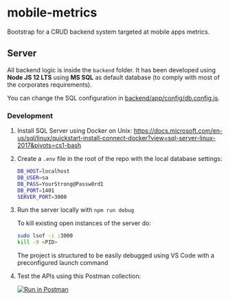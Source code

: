 # mobile-metrics
Bootstrap for a CRUD backend system targeted at mobile apps metrics.

## Server

All backend logic is inside the `backend` folder. It has been developed using **Node JS 12 LTS** using **MS SQL** as default database (to comply with most of the corporates requirements). 

You can change the SQL configuration in [backend/app/config/db.config.js](backend/app/config/db.config.js).

### Development

1. Install SQL Server using Docker on Unix: https://docs.microsoft.com/en-us/sql/linux/quickstart-install-connect-docker?view=sql-server-linux-2017&pivots=cs1-bash 

2. Create a `.env` file in the root of the repo with the local database settings:
    ```bash
    DB_HOST=localhost
    DB_USER=sa
    DB_PASS=YourStrong@Passw0rd1
    DB_PORT=1401
    SERVER_PORT=3000
    ```
3. Run the server locally with `npm run debug`

     To kill existing open instances of the server do:
    ```bash
    sudo lsof -i :3000
    kill -9 <PID>
    ```

    The project is structured to be easily debugged using VS Code with a preconfigured launch command

4. Test the APIs using this Postman collection:

    [![Run in Postman](https://run.pstmn.io/button.svg)](https://app.getpostman.com/run-collection/d0dbb85e24c41bbcfa42)